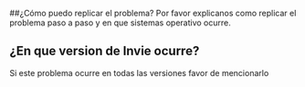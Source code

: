 ##¿Cómo puedo replicar el problema?
Por favor explicanos como replicar el problema paso a paso y en que sistemas operativo ocurre.
## ¿En que version de Invie ocurre?
Si este problema ocurre en todas las versiones favor de mencionarlo
